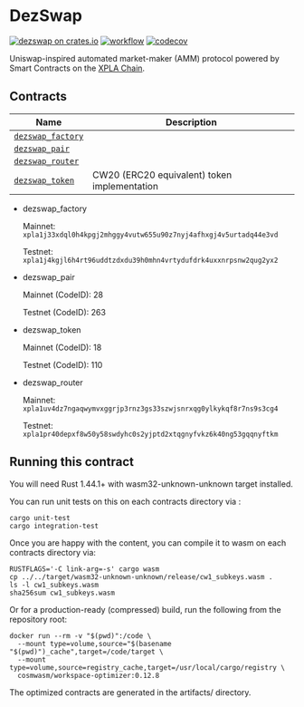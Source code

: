 # DezSwap
[![dezswap on crates.io](https://img.shields.io/crates/v/dezswap.svg)](https://crates.io/crates/dezswap)
[![workflow](https://github.com/dezswap/dezswap-contracts/actions/workflows/tests.yml/badge.svg)](https://github.com/dezswap/dezswap-contracts/actions/workflows/tests.yml)
[![codecov](https://codecov.io/gh/dezswap/dezswap-contracts/branch/main/graph/badge.svg?token=GQW0TPBBJH)](https://codecov.io/gh/dezswap/dezswap-contracts)

Uniswap-inspired automated market-maker (AMM) protocol powered by Smart Contracts on the [XPLA Chain](https://xpla.io/).

## Contracts

| Name                                               | Description                                  |
| -------------------------------------------------- | -------------------------------------------- |
| [`dezswap_factory`](contracts/dezswap_factory) |                                              |
| [`dezswap_pair`](contracts/dezswap_pair)       |                                              |
| [`dezswap_router`](contracts/dezswap_router)   |                                              |
| [`dezswap_token`](contracts/dezswap_token)     | CW20 (ERC20 equivalent) token implementation |

* dezswap_factory

   Mainnet: `xpla1j33xdql0h4kpgj2mhggy4vutw655u90z7nyj4afhxgj4v5urtadq44e3vd`

   Testnet: `xpla1j4kgjl6h4rt96uddtzdxdu39h0mhn4vrtydufdrk4uxxnrpsnw2qug2yx2`

* dezswap_pair

   Mainnet (CodeID): 28

   Testnet (CodeID): 263

* dezswap_token

   Mainnet (CodeID): 18

   Testnet (CodeID): 110

* dezswap_router

   Mainnet: `xpla1uv4dz7ngaqwymvxggrjp3rnz3gs33szwjsnrxqg0ylkykqf8r7ns9s3cg4`

   Testnet: `xpla1pr40depxf8w50y58swdyhc0s2yjptd2xtqgnyfvkz6k40ng53gqqnyftkm`

## Running this contract

You will need Rust 1.44.1+ with wasm32-unknown-unknown target installed.

You can run unit tests on this on each contracts directory via :

```
cargo unit-test
cargo integration-test
```

Once you are happy with the content, you can compile it to wasm on each contracts directory via:

```
RUSTFLAGS='-C link-arg=-s' cargo wasm
cp ../../target/wasm32-unknown-unknown/release/cw1_subkeys.wasm .
ls -l cw1_subkeys.wasm
sha256sum cw1_subkeys.wasm
```

Or for a production-ready (compressed) build, run the following from the repository root:

```
docker run --rm -v "$(pwd)":/code \
  --mount type=volume,source="$(basename "$(pwd)")_cache",target=/code/target \
  --mount type=volume,source=registry_cache,target=/usr/local/cargo/registry \
  cosmwasm/workspace-optimizer:0.12.8
```

The optimized contracts are generated in the artifacts/ directory.

